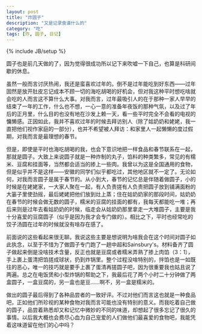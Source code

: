 ```yaml
---
layout: post
title: "炸圆子"
description: "又是记录食谱什么的"
category: "吃"
tags: [炸, 圆子, 日记]
---
```

{% include JB/setup %}


圆子也是前几天做的了，因为觉得很成功所以记下来吹嘘一下自己，也算是科研间歇的休息。

虽然一般而言讨厌热闹，我还是蛮喜欢过年的。倒不是过年能吃到好东西——过年固然是放开肚皮忘记成本不顾一切的海吃胡喝的好机会，但对我这种平时想吃啥就会吃的人而言这不算什么大事。对我而言，过年最吸引人的在于那种一家人早早的结束了一年的工作，什么也不想，一心一意的准备年夜饭的那种气氛，以及过了年后的正月里，什么目的也没有地在沙发上赖一天，看一些平时完全不会看的电视的慵懒感。正因如此，我并不喜欢过年的时候去拜访别人（除了姑奶奶和姥姥，我一直把他们视作家庭的一部分），也并不希望被人拜访：和家里人一起懒懒的度过假期，对我而言是最理想的春节。

但是，即使是平时也海吃胡喝的我，也会下意识地把一样食品和春节联系在一起，那就是圆子。大致上来说圆子就是一种炸制的丸子，馅料的种类繁多，常见的有糯米、豆腐和挂面等，当然都会适当的掺上一些肉。我曾以为这是全国通用的食物，但是似乎并不是这样——安徽的同学们似乎都吃过，其他地区就不一定了。无论如何，对我而言圆子是属于春节的。从小到大，春节的记忆总是伴随着做圆子，小的时候是在姥姥家，一大家人聚在一起，有人负责搓有人负责把圆子放到铺满面粉的大篓子里使劲摇，最后姥姥把他们放到灶上蒸；住在姑奶奶家的那段时间，姑奶奶在春节的时候会做无数的圆子，糯米的豆腐的挂面的都有，我每天都能吃一堆；再后来则是过年去看姑奶奶的时候，临走会从姑奶奶那里拿走一大堆圆子，主要是我十分喜爱的豆腐圆子（似乎是因为我才会专门做的）。相比之下，平时也经常吃的饺子汤圆在过年的时候就没有啥存在感了。

前面说的这些看起来很无聊。我说这些主要是想说明为啥我会在这个时间对圆子如此执念，以至于不惜为了做圆子专门跑了一趟中超和Sainsbury's。材料备齐了圆子做起来倒是没啥技术含量，反正也就是豆腐或者糯米弄熟了掺上肉馅（3：1），手上裹上蛋清把馅搓成球状，扔到炸锅里。整个过程没啥特别的，拌馅也是一如既往的恶心，唯一的技巧就是要手上裹了蛋清再搓圆子吧，因为很重要我也姑且说了两遍。总之在电饭煲和小型炸锅的帮助之下，我最后花了两个小时二十分钟做了两盒圆子，一盒豆腐的，另一盒也是豆……啊不，另一盒是糯米的。

做出的圆子最后得到了各种品尝者的一致好评。不过对他们而言这也就是一种食品吧，正如他们所珍视的某种食物对我而言可能也没有特别的意义。而我吃着自己做的圆子，品尝着熟悉却又和记忆中微妙的不同的味道，却想起了很多忘记了很久的事情。以后我大概也会费尽心血为自己宠爱的人们做他们最喜爱的食物吧，我能凭着这味道留在他们的心中吗？